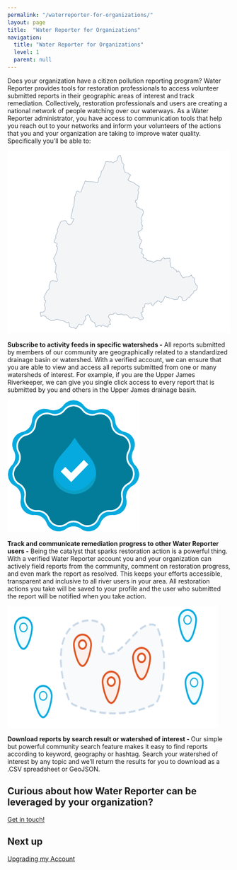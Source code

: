 ```yaml
---
permalink: "/waterreporter-for-organizations/"
layout: page
title:  "Water Reporter for Organizations"
navigation:
  title: "Water Reporter for Organizations"
  level: 1
  parent: null
---
```




<p>
Does your organization have a citizen pollution reporting program? Water Reporter provides tools for restoration professionals to access volunteer submitted reports in their geographic areas of interest and track remediation. Collectively, restoration professionals and users are creating a national network of people watching over our waterways. As a Water Reporter administrator, you have access to communication tools that help you reach out to your networks and inform your volunteers of the actions that you and your organization are taking to improve water quality. Specifically you’ll be able to:

</p>


<p class="text-center">
<img src="/images/huc-shape.svg" width="">
</p>

<p>
<strong>Subscribe to activity feeds in specific watersheds -</strong> All reports submitted by members of our community are geographically related to a standardized drainage basin or watershed. With a verified account, we can ensure that you are able to view and access all reports submitted from one or many watersheds of interest. For example, if you are the Upper James Riverkeeper, we can give you single click access to every report that is submitted by you and others in the Upper James drainage basin.
<p>

<p class="text-center">
<img src="/images/badget--CertifiedAction--Color.svg" width="300px" height="300px">
</p>

<p>
<strong>Track and communicate remediation progress to other Water Reporter users -</strong> Being the catalyst that sparks restoration action is a powerful thing. With a verified Water Reporter account you and your organization can actively field reports from the community, comment on restoration progress, and even mark the report as resolved. This keeps your efforts accessible, transparent and inclusive to all river users in your area. All restoration actions you take will be saved to your profile and the user who submitted the report will be notified when you take action.

<p>

<p class="text-center">
<img src="/images/points-poly.svg" width="475px" height="275">
</p>

<p>
<strong>Download reports by search result or watershed of interest - </strong>Our simple but powerful community search feature makes it easy to find reports according to keyword, geography or hashtag. Search your watershed of interest by any topic and we’ll return the results for you to download as a .CSV spreadsheet or GeoJSON.

</p>




<p>

<h2 class="text-center">
  Curious about how Water Reporter can be leveraged by your organization?
</h2>

<p class="text-center">
<a class=" text-center button button--info button--feature" href="mailto:support@waterreporter.org">Get in touch!</a>
</p>

<h2 class="text-center">
  Next up
</h2>

<p class="text-center">
<a href="/waterreporter-for-organizations/approval-process/">Upgrading my Account</a>
</p>
